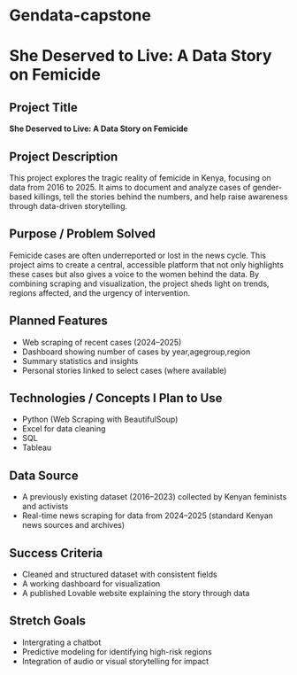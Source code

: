 # Gendata-capstone
# She Deserved to Live: A Data Story on Femicide

##  Project Title  
**She Deserved to Live: A Data Story on Femicide**

## Project Description  
This project explores the tragic reality of femicide in Kenya, focusing on data from 2016 to 2025. It aims to document and analyze cases of gender-based killings, tell the stories behind the numbers, and help raise awareness through data-driven storytelling.

## Purpose / Problem Solved  
Femicide cases are often underreported or lost in the news cycle. This project aims to create a central, accessible platform that not only highlights these cases but also gives a voice to the women behind the data. By combining scraping and visualization, the project sheds light on trends, regions affected, and the urgency of intervention.

## Planned Features  
- Web scraping of recent cases (2024–2025)  
- Dashboard showing number of cases by year,agegroup,region   
- Summary statistics and insights  
- Personal stories linked to select cases (where available)

## Technologies / Concepts I Plan to Use  
- Python (Web Scraping with BeautifulSoup)   
- Excel for data cleaning
- SQL 
- Tableau

## Data Source  
- A previously existing dataset (2016–2023) collected by Kenyan feminists and activists  
- Real-time news scraping for data from 2024–2025 (standard Kenyan news sources and archives)

## Success Criteria  
- Cleaned and structured dataset with consistent fields  
- A working dashboard for visualization  
- A published Lovable website explaining the story through data  

##  Stretch Goals  
- Intergrating a chatbot 
- Predictive modeling for identifying high-risk regions
- Integration of audio or visual storytelling for impact  
